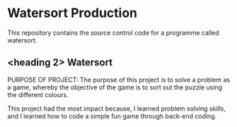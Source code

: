 # Watersort Production
This repository contains the source control code for a programme called watersort.

## <heading 2> Watersort

PURPOSE OF PROJECT: The purpose of this project is to solve a problem as a game, whereby 
the objective of the game is to sort out the puzzle using the different colours. 

This project had the most impact because, I learned problem solving skills, and I learned how 
to code a simple fun game through back-end coding. 
